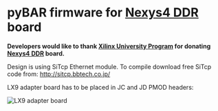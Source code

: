 
# pyBAR firmware for [Nexys4 DDR](http://www.digilentinc.com/Products/Detail.cfm?Prod=NEXYS4DDR) board

**Developers would like to thank [Xilinx University Program](http://www.xilinx.com/support/university.html) for donating [Nexys4 DDR](http://www.digilentinc.com/Products/Detail.cfm?Prod=NEXYS4DDR) board.**

Design is using SiTcp Ethernet module. To compile download free SiTcp code from: http://sitcp.bbtech.co.jp/


LX9 adapter board has to be placed in JC and JD PMOD headers:

![LX9 adapter board](https://raw.githubusercontent.com/SiLab-Bonn/basil/master/docs/_static/lx9_fei4_a.jpg "Adapter board")

